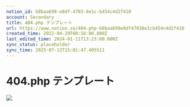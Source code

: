 ```yaml
---
notion_id: b8baa698-e8df-4703-8e1c-b454c4d2f410
account: Secondary
title: 404.php テンプレート
url: https://www.notion.so/404-php-b8baa698e8df47038e1cb454c4d2f410
created_time: 2022-04-29T00:16:00.000Z
last_edited_time: 2024-01-11T13:23:00.000Z
sync_status: placeholder
sync_time: 2025-07-12T15:01:47.405511
---
```

# 404.php テンプレート

![](https://prod-files-secure.s3.us-west-2.amazonaws.com/d58fe38c-a9d4-4466-aed9-85604b7b2c6d/31740bf1-778e-4048-9a42-1b08e938cca4/%E3%82%B9%E3%82%AF%E3%83%AA%E3%83%BC%E3%83%B3%E3%82%B7%E3%83%A7%E3%83%83%E3%83%88_2022-04-29_9.32.58.png?X-Amz-Algorithm=AWS4-HMAC-SHA256&X-Amz-Content-Sha256=UNSIGNED-PAYLOAD&X-Amz-Credential=ASIAZI2LB466ZVBHBJEM%2F20250719%2Fus-west-2%2Fs3%2Faws4_request&X-Amz-Date=20250719T061147Z&X-Amz-Expires=3600&X-Amz-Security-Token=IQoJb3JpZ2luX2VjEIX%2F%2F%2F%2F%2F%2F%2F%2F%2F%2FwEaCXVzLXdlc3QtMiJIMEYCIQCGrW3ss4U4e6swzoSuaVIbgXtOie4oz%2BNmzFdqLg0avgIhAN5hGfPYeQzXDszIDoOl1l5s%2BEiv%2BE5kyKYJ%2F6CCMpbJKogECJ7%2F%2F%2F%2F%2F%2F%2F%2F%2F%2FwEQABoMNjM3NDIzMTgzODA1IgxP5p9GgMo1Z81rs3Aq3ANbmbjctFipClElrwfTLiykAlsXD6NeIy3EsJEp%2FoYKRzS1vRZV2omBVUwsT1IabyOg0nF8giVbBT7sTaFvIbVYuKMag5LufAUBb8Typ9mHzhFUgbRxv%2FOriGJ%2Fyc2mgIb%2F9zUi1FeM1oF%2FesIInL3%2F8OVBlne21grlrBWmMOMYJk6HnF8D55dguNPvpw8oKxK%2FriATJL160m2x3xhssP%2FY%2BUce02t0elDIURTDwVZYS8ZvI4y6%2B9XMZWr6%2F%2F9053nK43rW8OpCZqfIH9AYlDrMNagT4kpiSBeDkHJG3HCnVIzjqvLmU6EpizNYbkmzesrCYAm%2FJkZV7N81Irr1qyLx3coB87oOPwsRuwdcnc9aZ1BuXpFsh7%2FazipYN0PamwCA7%2BYy4sYd%2Fd7LK6F7PjudfWDRTH93Q%2BV%2FEJk5D5RRgx8Zpsw%2B6n4ZnoqmLhFwn%2BcynOLQZU0Iyqt0eGT1UATSGK61k2oA6PVp%2BsaZC%2B4FcVBkf1iscfk6UooJsDlQRzrM3WSoOTfKDrQSTbvG4QsxDZL%2Bl8MOZcSY%2FXELQbiT4yYIqOeoAbqOcS4B7df0qqaNmc6XMGW%2BG55tj3sa0T5WpJKZc%2BzLT9505MdlqiK1R2OfG8GGw6IKCg3iOjDgxezDBjqkAbt3kcMz0xBDKZ56DuMu1b9yNhG0OoaULdhsZy%2BTybYmWZERfvVqFzl5hyIhHd7hc%2BXzIsBy9%2BNIts5XWCA0oS8q5SUIkHKT1gZLMHCULQI4Vw%2BPXl0wK5%2BGvrc7bpKvlrDQm1IbHkbJ%2FJXY2HGcY44cfhrXUscX%2BGf9DJuSpkUM294haMKhTUbVVBdEhQ9J0hqK436NV8R9eXnnD297%2FkY6xycu&X-Amz-Signature=d8de878c839ed7d6f7353d43c89eeefd70256e330b5bb86e4701f885c10420c9&X-Amz-SignedHeaders=host&x-amz-checksum-mode=ENABLED&x-id=GetObject)